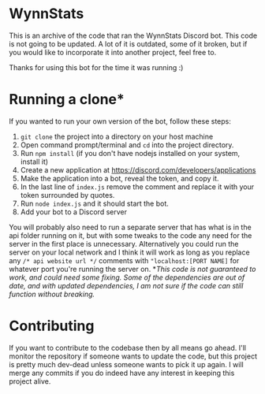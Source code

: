 # WynnStats
This is an archive of the code that ran the WynnStats Discord bot. This code is not going to be updated. A lot of it is outdated, some of it broken, but if you would like to incorporate it into another project, feel free to. 

Thanks for using this bot for the time it was running :)

# Running a clone*
If you wanted to run your own version of the bot, follow these steps:

 1. `git clone` the project into a directory on your host machine
 2. Open command prompt/terminal and `cd` into the project directory.
 3. Run `npm install` (if you don't have nodejs installed on your system, install it)
 4. Create a new application at https://discord.com/developers/applications
 5. Make the application into a bot, reveal the token, and copy it.
 6. In the last line of `index.js` remove the comment and replace it with your token surrounded by quotes.
 7. Run `node index.js` and it should start the bot.
 8. Add your bot to a Discord server

You will probably also need to run a separate server that has what is in the api folder running on it, but with some tweaks to the code any need for the server in the first place is unnecessary. Alternatively you could run the server on your local network and I think it will work as long as you replace any `/* api website url */` comments with `"localhost:[PORT NAME]` for whatever port you're running the server on.
**This code is not guaranteed to work, and could need some fixing. Some of the dependencies are out of date, and with updated dependencies, I am not sure if the code can still function without breaking.*
# Contributing
If you want to contribute to the codebase then by all means go ahead. I'll monitor the repository if someone wants to update the code, but this project is pretty much dev-dead unless someone wants to pick it up again. I will merge any commits if you do indeed have any interest in keeping this project alive.
